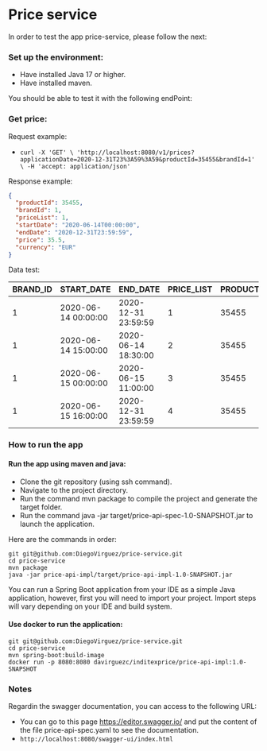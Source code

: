 # Price service

In order to test the app price-service, please follow the next:

### Set up the environment:

* Have installed Java 17 or higher.
* Have installed maven.

You should be able to test it with the following endPoint:

### Get price:
Request example: 
* `curl -X 'GET' \
  'http://localhost:8080/v1/prices?applicationDate=2020-12-31T23%3A59%3A59&productId=35455&brandId=1' \
  -H 'accept: application/json'`

Response example:
```json
{
  "productId": 35455,
  "brandId": 1,
  "priceList": 1,
  "startDate": "2020-06-14T00:00:00",
  "endDate": "2020-12-31T23:59:59",
  "price": 35.5,
  "currency": "EUR"
}
```
Data test:

| BRAND_ID | START_DATE          | END_DATE            | PRICE_LIST | PRODUCT_ID | PRIORITY | PRICE | CURR |
|----------|---------------------|---------------------|------------|------------|----------|-------|------|
| 1        | 2020-06-14 00:00:00 | 2020-12-31 23:59:59 | 1          | 35455      | 0        | 35.50 | EUR  |
| 1        | 2020-06-14 15:00:00 | 2020-06-14 18:30:00 | 2          | 35455      | 1        | 25.45 | EUR  |
| 1        | 2020-06-15 00:00:00 | 2020-06-15 11:00:00 | 3          | 35455      | 1        | 30.50 | EUR  |
| 1        | 2020-06-15 16:00:00 | 2020-12-31 23:59:59 | 4          | 35455      | 1        | 38.95 | EUR  |

### How to run the app

#### Run the app using maven and java:

* Clone the git repository (using ssh command).
* Navigate to the project directory.
* Run the command mvn package to compile the project and generate the target folder.
* Run the command java -jar target/price-api-spec-1.0-SNAPSHOT.jar to launch the application.

Here are the commands in order:
    
    git git@github.com:DiegoVirguez/price-service.git
    cd price-service
    mvn package
    java -jar price-api-impl/target/price-api-impl-1.0-SNAPSHOT.jar
You can run a Spring Boot application from your IDE as a simple Java application, however, first you will need to import your project. Import steps will vary depending on your IDE and build system.

#### Use docker to run the application:

    git git@github.com:DiegoVirguez/price-service.git
    cd price-service
    mvn spring-boot:build-image
    docker run -p 8080:8080 davirguezc/inditexprice/price-api-impl:1.0-SNAPSHOT

### Notes

Regardin the swagger documentation, you can access to the following URL:

*  You can go to this page https://editor.swagger.io/ and put the content of the file price-api-spec.yaml to see the documentation.
* `http://localhost:8080/swagger-ui/index.html`
